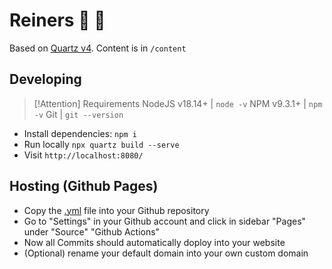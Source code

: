 # Reiners 🥈 🧠

Based on [Quartz v4](https://quartz.jzhao.xyz). Content is in `/content`

## Developing

> [!Attention] Requirements
> NodeJS v18.14+ | `node -v`
> NPM v9.3.1+ | `npm -v`
> Git | `git --version`

- Install dependencies: `npm i`
- Run locally `npx quartz build --serve`
- Visit `http://localhost:8080/`

## Hosting (Github Pages)

- Copy the [.yml](https://quartz.jzhao.xyz/hosting#github-pages) file into your Github repository
- Go to "Settings" in your Github account and click in sidebar "Pages" under "Source" "Github Actions"
- Now all Commits should automatically doploy into your website
- (Optional) rename your default domain into your own custom domain  